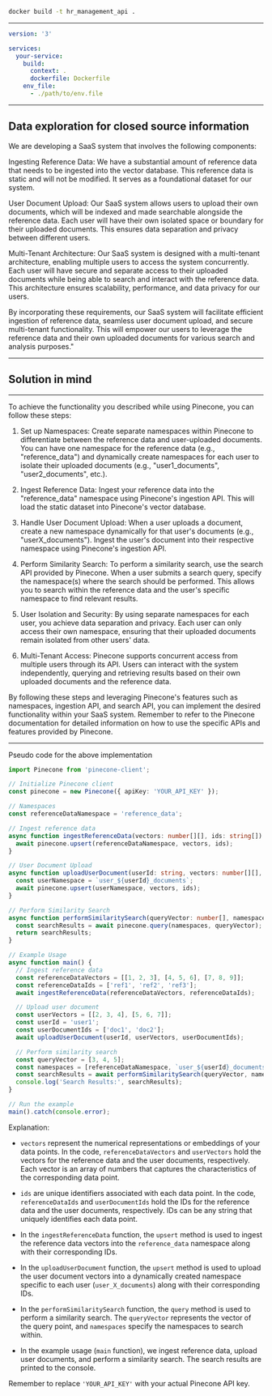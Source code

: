 ```sh
docker build -t hr_management_api .
```


---

```yaml
version: '3'

services:
  your-service:
    build:
      context: .
      dockerfile: Dockerfile
    env_file:
      - ./path/to/env.file
```



----

## Data exploration for closed source information
We are developing a SaaS system that involves the following components:

Ingesting Reference Data: We have a substantial amount of reference data that needs to be ingested into the vector database. This reference data is static and will not be modified. It serves as a foundational dataset for our system.

User Document Upload: Our SaaS system allows users to upload their own documents, which will be indexed and made searchable alongside the reference data. Each user will have their own isolated space or boundary for their uploaded documents. This ensures data separation and privacy between different users.

Multi-Tenant Architecture: Our SaaS system is designed with a multi-tenant architecture, enabling multiple users to access the system concurrently. Each user will have secure and separate access to their uploaded documents while being able to search and interact with the reference data. This architecture ensures scalability, performance, and data privacy for our users.

By incorporating these requirements, our SaaS system will facilitate efficient ingestion of reference data, seamless user document upload, and secure multi-tenant functionality. This will empower our users to leverage the reference data and their own uploaded documents for various search and analysis purposes."

---
## Solution in mind
---
To achieve the functionality you described while using Pinecone, you can follow these steps:

1. Set up Namespaces: Create separate namespaces within Pinecone to differentiate between the reference data and user-uploaded documents. You can have one namespace for the reference data (e.g., "reference_data") and dynamically create namespaces for each user to isolate their uploaded documents (e.g., "user1_documents", "user2_documents", etc.).

2. Ingest Reference Data: Ingest your reference data into the "reference_data" namespace using Pinecone's ingestion API. This will load the static dataset into Pinecone's vector database.

3. Handle User Document Upload: When a user uploads a document, create a new namespace dynamically for that user's documents (e.g., "userX_documents"). Ingest the user's document into their respective namespace using Pinecone's ingestion API.

4. Perform Similarity Search: To perform a similarity search, use the search API provided by Pinecone. When a user submits a search query, specify the namespace(s) where the search should be performed. This allows you to search within the reference data and the user's specific namespace to find relevant results.

5. User Isolation and Security: By using separate namespaces for each user, you achieve data separation and privacy. Each user can only access their own namespace, ensuring that their uploaded documents remain isolated from other users' data.

6. Multi-Tenant Access: Pinecone supports concurrent access from multiple users through its API. Users can interact with the system independently, querying and retrieving results based on their own uploaded documents and the reference data.

By following these steps and leveraging Pinecone's features such as namespaces, ingestion API, and search API, you can implement the desired functionality within your SaaS system. Remember to refer to the Pinecone documentation for detailed information on how to use the specific APIs and features provided by Pinecone.


---

Pseudo code for the above implementation

```typescript
import Pinecone from 'pinecone-client';

// Initialize Pinecone client
const pinecone = new Pinecone({ apiKey: 'YOUR_API_KEY' });

// Namespaces
const referenceDataNamespace = 'reference_data';

// Ingest reference data
async function ingestReferenceData(vectors: number[][], ids: string[]) {
  await pinecone.upsert(referenceDataNamespace, vectors, ids);
}

// User Document Upload
async function uploadUserDocument(userId: string, vectors: number[][], ids: string[]) {
  const userNamespace = `user_${userId}_documents`;
  await pinecone.upsert(userNamespace, vectors, ids);
}

// Perform Similarity Search
async function performSimilaritySearch(queryVector: number[], namespaces: string[]) {
  const searchResults = await pinecone.query(namespaces, queryVector);
  return searchResults;
}

// Example Usage
async function main() {
  // Ingest reference data
  const referenceDataVectors = [[1, 2, 3], [4, 5, 6], [7, 8, 9]];
  const referenceDataIds = ['ref1', 'ref2', 'ref3'];
  await ingestReferenceData(referenceDataVectors, referenceDataIds);

  // Upload user document
  const userVectors = [[2, 3, 4], [5, 6, 7]];
  const userId = 'user1';
  const userDocumentIds = ['doc1', 'doc2'];
  await uploadUserDocument(userId, userVectors, userDocumentIds);

  // Perform similarity search
  const queryVector = [3, 4, 5];
  const namespaces = [referenceDataNamespace, `user_${userId}_documents`];
  const searchResults = await performSimilaritySearch(queryVector, namespaces);
  console.log('Search Results:', searchResults);
}

// Run the example
main().catch(console.error);
```

Explanation:

- `vectors` represent the numerical representations or embeddings of your data points. In the code, `referenceDataVectors` and `userVectors` hold the vectors for the reference data and the user documents, respectively. Each vector is an array of numbers that captures the characteristics of the corresponding data point.

- `ids` are unique identifiers associated with each data point. In the code, `referenceDataIds` and `userDocumentIds` hold the IDs for the reference data and the user documents, respectively. IDs can be any string that uniquely identifies each data point.

- In the `ingestReferenceData` function, the `upsert` method is used to ingest the reference data vectors into the `reference_data` namespace along with their corresponding IDs.

- In the `uploadUserDocument` function, the `upsert` method is used to upload the user document vectors into a dynamically created namespace specific to each user (`user_X_documents`) along with their corresponding IDs.

- In the `performSimilaritySearch` function, the `query` method is used to perform a similarity search. The `queryVector` represents the vector of the query point, and `namespaces` specify the namespaces to search within.

- In the example usage (`main` function), we ingest reference data, upload user documents, and perform a similarity search. The search results are printed to the console.

Remember to replace `'YOUR_API_KEY'` with your actual Pinecone API key.